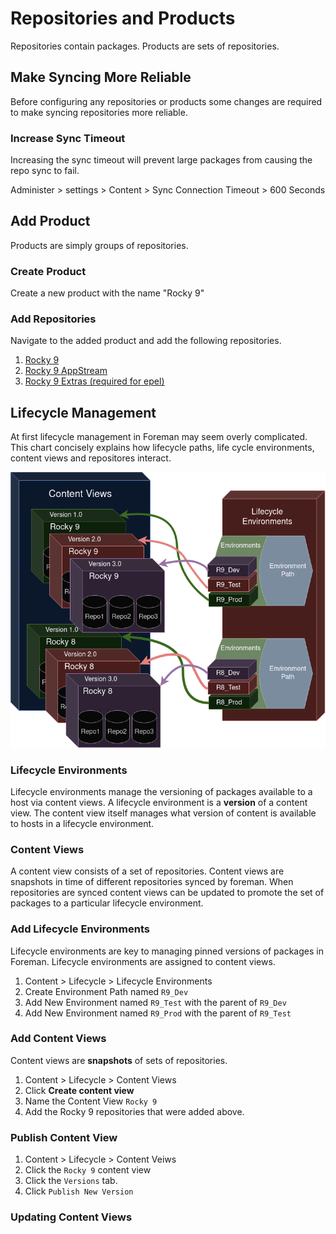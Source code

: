 # Repositories and Products

Repositories contain packages. Products are sets of repositories.


## Make Syncing More Reliable
Before configuring any repositories or products some changes are required to make syncing repositories more reliable. 

### Increase Sync Timeout

Increasing the sync timeout will prevent large packages from causing the repo sync to fail.

Administer > settings > Content > Sync Connection Timeout > 600 Seconds

## Add Product

Products are simply groups of repositories.

### Create Product

Create a new product with the name "Rocky 9"

### Add Repositories

Navigate to the added product and add the following repositories.

1. [Rocky 9](repos/rocky9.md)
2. [Rocky 9 AppStream](repos/rocky9-appstream.md)
2. [Rocky 9 Extras (required for epel)](repos/rocky9-appstream.md)


## Lifecycle Management

At first lifecycle management in Foreman may seem overly complicated. This chart concisely explains how lifecycle paths, life cycle environments, content views and repositores interact.

![lifecycle chart](img/foreman-lifecycle-dark-trans.png)

### Lifecycle Environments

Lifecycle environments manage the versioning of packages available to a host via content views. A lifecycle environment is a **version** of a content view. The content view itself manages what version of content is available to hosts in a lifecycle environment.

### Content Views

A content view consists of a set of repositories. Content views are snapshots in time of different repositories synced by foreman. When repositories are synced content views can be updated to promote the set of packages to a particular lifecycle environment.


### Add Lifecycle Environments

Lifecycle environments are key to managing pinned versions of packages in Foreman. Lifecycle environments are assigned to content views.

1. Content > Lifecycle > Lifecycle Environments
2. Create Environment Path named `R9_Dev`
3. Add New Environment named `R9_Test` with the parent of `R9_Dev`
4. Add New Environment named `R9_Prod` with the parent of `R9_Test`

### Add Content Views

Content views are **snapshots** of sets of repositories.

1. Content > Lifecycle > Content Views
2. Click **Create content view**
3. Name the Content View `Rocky 9`
4. Add the Rocky 9 repositories that were added above.

### Publish Content View



1. Content > Lifecycle > Content Veiws
2. Click the `Rocky 9` content view
3. Click the `Versions` tab.
4. Click `Publish New Version`

### Updating Content Views


